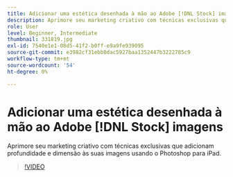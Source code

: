 ```yaml
---
title: Adicionar uma estética desenhada à mão ao Adobe [!DNL Stock] imagens
description: Aprimore seu marketing criativo com técnicas exclusivas que adicionam profundidade e dimensão às suas imagens usando o Photoshop para iPad
role: User
level: Beginner, Intermediate
thumbnail: 331819.jpg
exl-id: 7540e1e1-08d5-41f2-b0ff-e9a9fe939095
source-git-commit: e3982cf31ebb0dac5927baa1352447b3222785c9
workflow-type: tm+mt
source-wordcount: '54'
ht-degree: 0%

---
```


# Adicionar uma estética desenhada à mão ao Adobe [!DNL Stock] imagens

Aprimore seu marketing criativo com técnicas exclusivas que adicionam profundidade e dimensão às suas imagens usando o Photoshop para iPad.

>[!VIDEO](https://video.tv.adobe.com/v/331819?hidetitle=true)
